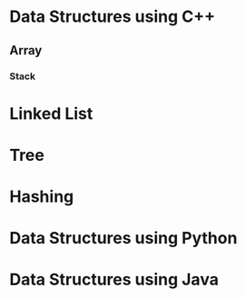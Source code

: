 # Data Structures using C++

## Array


### Stack 


# Linked List 


# Tree


# Hashing 




# Data Structures using Python 




# Data Structures using Java
